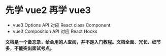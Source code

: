 # 先学 vue2 再学 vue3

- vue3 Options API 对应 React class Component
- vue3 Composition API 对应 React Hooks

**文档是一个备忘录，给会用的人查阅，并不是入门教程。文档全面、冗长、细节多，不能突出面试考点。**